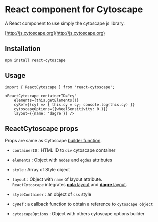 # React component for Cytoscape

A React component to use simply the cytoscape js library.


[http://js.cytoscape.org](http://js.cytoscape.org)

## Installation

`npm install react-cytoscape`

## Usage

```react
import { ReactCytoscape } from 'react-cytoscape';

<ReactCytoscape containerID="cy" 
	elements={this.getElements()} 
	cyRef={(cy) => { this.cy = cy; console.log(this.cy) }} 
	cytoscapeOptions={{wheelSensitivity: 0.1}}
	layout={{name: 'dagre'}} />

```

## ReactCytoscape props

Props are same as Cytoscape [builder function](http://js.cytoscape.org/#notation/elements-json).

* `containerID` : HTML ID to `div` cytoscape container
* `elements` : Object with `nodes` and `egdes`  attributes
* `style` : Array of Style object
* `layout` : Object with `name` of layout attribute.    
`ReactCytoscape` integrates [**cola** layout](https://github.com/cytoscape/cytoscape.js-cola) and [**dagre** layout](https://github.com/cytoscape/cytoscape.js-dagre).

* `styleContainer` : an object of `css` style
* `cyRef` : a callback function to obtain a reference to `cytoscape object`
* `cytoscapeOptions` : Object with others cytoscape options builder
